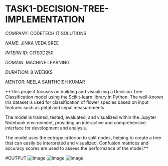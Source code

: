 # TASK1-DECISION-TREE-IMPLEMENTATION

*COMPANY*: CODETECH IT SOLUTIONS

*NAME*: JINKA VEDA SREE

*INTERN ID*: CITS0D250

*DOMAIN*: MACHINE LEARNING

*DURATION*: 8 WEEKKS

*MENTOR*: NEELA SANTHOISH KUMAR

**This project focuses on building and visualizing a Decision Tree Classification model using the Scikit-learn library in Python. The well-known Iris dataset is used for classification of flower species based on input features such as petal and sepal measurements.

The model is trained, tested, evaluated, and visualized within the Jupyter Notebook environment, providing an interactive and comprehensive interface for development and analysis.

The model uses the entropy criterion to split nodes, helping to create a tree that can easily be interpreted and visualized. Confusion matrices and accuracy scores are used to assess the performance of the model.**

#OUTPUT
![Image](https://github.com/user-attachments/assets/c63d891e-0c22-47ee-be2b-9f5c1cb8ecc0)
![Image](https://github.com/user-attachments/assets/1445232f-e499-49d6-bf4d-a5f0279fff84)
![Image](https://github.com/user-attachments/assets/f5db07fa-f47b-4794-afb2-93b6501fd240)
